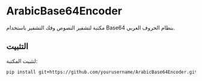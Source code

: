 # ArabicBase64Encoder

مكتبة لتشفير النصوص وفك التشفير باستخدام Base64 بنظام الحروف العربي.

## التثبيت

لتثبيت المكتبة:

```bash
pip install git+https://github.com/yourusername/ArabicBase64Encoder.git